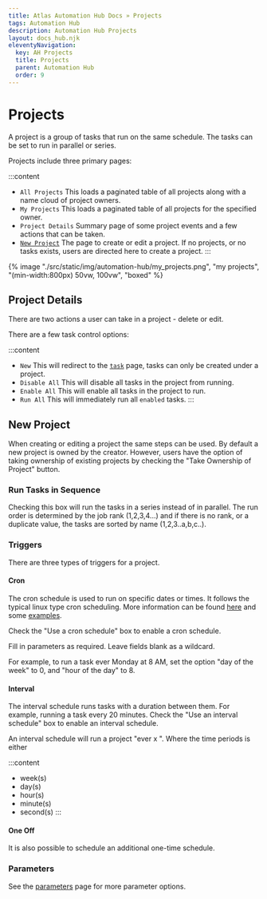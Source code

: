 ```yaml
---
title: Atlas Automation Hub Docs » Projects
tags: Automation Hub
description: Automation Hub Projects
layout: docs_hub.njk
eleventyNavigation:
  key: AH Projects
  title: Projects
  parent: Automation Hub
  order: 9
---
```


# Projects

A project is a group of tasks that run on the same schedule. The tasks can be set to run in parallel or series.

Projects include three primary pages:

:::content
- ``All Projects`` This loads a paginated table of all projects along with a name cloud of project owners.
- ``My Projects`` This loads a paginated table of all projects for the specified owner.
- `Project Details` Summary page of some project events and a few actions that can be taken.
- [`New Project`](#new-project) The page to create or edit a project. If no projects, or no tasks exists, users are directed here to create a project.
:::

{% image "./src/static/img/automation-hub/my_projects.png", "my projects", "(min-width:800px) 50vw, 100vw", "boxed" %}

## Project Details

There are two actions a user can take in a project - delete or edit.

There are a few task control options:

:::content
- `New` This will redirect to the [``task``](/docs/automation-hub/tasks/) page, tasks can only be created under a project.
- `Disable All` This will disable all tasks in the project from running.
- `Enable All` This will enable all tasks in the project to run.
- `Run All` This will immediately run all ``enabled`` tasks.
:::

## New Project

When creating or editing a project the same steps can be used. By default a new project is owned by the creator. However, users have the option of taking ownership of existing projects by checking the "Take Ownership of Project" button.

### Run Tasks in Sequence

Checking this box will run the tasks in a series instead of in parallel. The run order is determined by the job rank (1,2,3,4...) and if there is no rank, or a duplicate value, the tasks are sorted by name (1,2,3..a,b,c..).

### Triggers

There are three types of triggers for a project.

#### Cron

The cron schedule is used to run on specific dates or times. It follows the typical linux type cron scheduling. More information can be found [here](https://crontab.guru) and some [examples](https://crontab.guru/examples.html).

Check the "Use a cron schedule" box to enable a cron schedule.

Fill in parameters as required. Leave fields blank as a wildcard.

For example, to run a task ever Monday at 8 AM, set the option "day of the week" to 0, and "hour of the day" to 8.

#### Interval

The interval schedule runs tasks with a duration between them. For example, running a task every 20 minutes. Check the "Use an interval schedule" box to enable an interval schedule.

An interval schedule will run a project "ever x <time period>". Where the time periods is either

:::content
- week(s)
- day(s)
- hour(s)
- minute(s)
- second(s)
:::

#### One Off

It is also possible to schedule an additional one-time schedule.

### Parameters

See the [parameters](/docs/automation-hub/parameters/) page for more parameter options.
